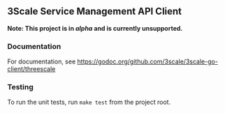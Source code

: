 ## 3Scale Service Management API Client

**Note: This project is in _alpha_ and is currently unsupported.**

### Documentation

For documentation, see https://godoc.org/github.com/3scale/3scale-go-client/threescale

### Testing

To run the unit tests, run `make test` from the project root.
